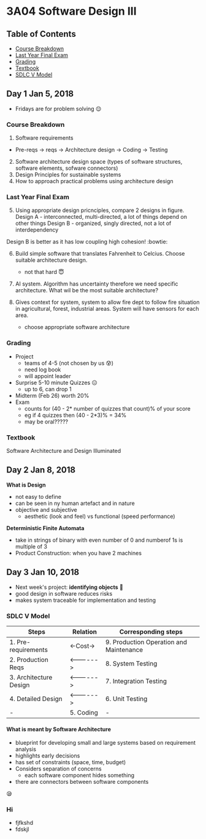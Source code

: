 # 3A04 Software Design III 

## Table of Contents
- [Course Breakdown](#course-breakdown)
- [Last Year Final Exam](#last-year-final-exam)
- [Grading](#grading)
- [Textbook](#textbook)
- [SDLC V Model](#sdlc-v-model)

## Day 1 Jan 5, 2018

- Fridays are for problem solving :relieved:

### Course Breakdown

1. Software requirements
  - Pre-reqs -> reqs -> Architecture design -> Coding -> Testing
2. Software architecture design space (types of software structures, software elements, sofware connectors)
3. Design Principles for sustainable systems
4. How to approach practical problems using architecture design

### Last Year Final Exam

5. Using appropriate design pricnciples, compare 2 designs in figure.
  Design A - interconnected, multi-directed, a lot of things depend on other things
  Design B - organized, singly directed, not a lot of interdependency
  
  Design B is better as it has low coupling high cohesion! :bowtie:
  
6. Build simple software that translates Fahrenheit to Celcius. Choose suitable architecture design.
    - not that hard :innocent:
    
8. AI system. Algorithm has uncertainty therefore we need specific architecture. What wil be the most suitable architecture?
  
9. Gives context for system, system to allow fire dept to follow fire situation in agricultural, forest, industrial areas. System will have sensors for each area.
    - choose appropriate software architecture
 
### Grading
 
- Project
  - teams of 4-5 (not chosen by us :cold_sweat:)
  - need log book 
  - will appoint leader 
- Surprise 5-10 minute Quizzes :expressionless:
  - up to 6, can drop 1
- Midterm (Feb 26) worth 20%
- Exam
  - counts for (40 - 2* number of quizzes that count)% of your score
  - eg if 4 quizzes then (40 - 2*3)% = 34%
  - may be oral?????
  
### Textbook
Software Architecture and Design Illuminated
  
## Day 2 Jan 8, 2018

**What is Design**
- not easy to define
- can be seen in ny human artefact and in nature
- objective and subjective
  - aesthetic (look and feel) vs functional (speed performance)

**Deterministic Finite Automata**
- take in strings of binary with even number of 0 and numberof 1s is multiple of 3
- Product Construction: when you have 2 machines 

## Day 3 Jan 10, 2018

- Next week's project: **identifying objects** :frog:
- good design in software reduces risks
- makes system traceable for implementation and testing

### SDLC V Model
Steps | Relation | Corresponding steps
------|----------|-----------------
1. Pre-requirements | <-Cost-> | 9. Production Operation and Maintenance
2. Production Reqs |<------>| 8. System Testing
3. Architecture Design |<------>| 7. Integration Testing
4. Detailed Design |<------> |6. Unit Testing
  - | 5. Coding | -

#### What is meant by Software Architecture
- blueprint for developing small and large systems based on requirement analysis
- highlights early decisions
- has set of constraints (space, time, budget)
- Considers separation of concerns
  - each software component hides something
- there are connectors between software components

:sleepy:

### Hi
- fjfkshd
- fdskjl

